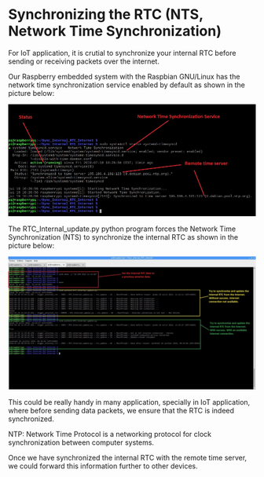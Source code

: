 # Synchronizing the RTC (NTS, Network Time Synchronization)

For IoT application, it is crutial to synchronize your internal RTC before sending or receiving packets over the internet. 

Our Raspberry embedded system with the Raspbian GNU/Linux has the network time synchronization service enabled by default as shown in the picture below: 

![nts image](/photos/remote_time_server_nts_status.jpg)



The RTC_Internal_update.py python program forces the Network Time Synchronization (NTS) to synchronize the internal RTC as shown in the picture below: 

![programOutput image](/photos/Sync_Internal_RTC_From_Internet_explained.jpg)



This could be really handy in many application, specially in IoT application, where before sending data packets, we ensure that the RTC is indeed synchronized.



NTP: Network Time Protocol is a networking protocol for clock synchronization between computer systems.



Once we have synchronized the internal RTC with the remote time server, we could forward this information further to other devices. 

